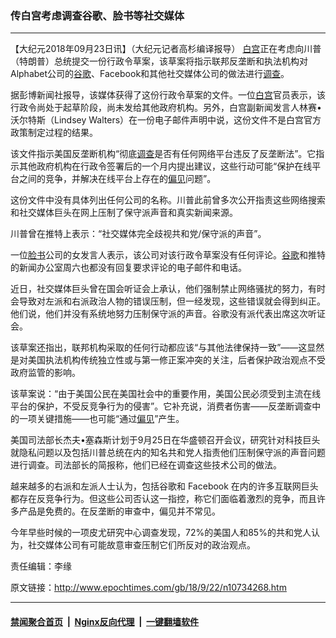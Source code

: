 ### 传白宫考虑调查谷歌、脸书等社交媒体
------------------------

<p>【大纪元2018年09月23日讯】（大纪元记者高杉编译报导） <a href="http://www.epochtimes.com/gb/tag/%E7%99%BD%E5%AE%AB.html">白宫</a>正在考虑向川普（特朗普）总统提交一份行政令草案，该草案将指示联邦反垄断和执法机构对Alphabet公司的<a href="http://www.epochtimes.com/gb/tag/%E8%B0%B7%E6%AD%8C.html">谷歌</a>、Facebook和其他社交媒体公司的做法进行<a href="http://www.epochtimes.com/gb/tag/%E8%B0%83%E6%9F%A5.html">调查</a>。</p>
<p>据彭博新闻社报导，该媒体获得了这份行政令草案的文件。一位<a href="http://www.epochtimes.com/gb/tag/%E7%99%BD%E5%AE%AB.html">白宫</a>官员表示，该行政令尚处于起草阶段，尚未发给其他政府机构。另外，白宫副新闻发言人林赛•沃尔特斯（Lindsey Walters）在一份电子邮件声明中说，这份文件不是白宫官方政策制定过程的结果。</p>
<p>该文件指示美国反垄断机构“彻底<a href="http://www.epochtimes.com/gb/tag/%E8%B0%83%E6%9F%A5.html">调查</a>是否有任何网络平台违反了反垄断法”。它指示其他政府机构在行政令签署后的一个月内提出建议，这些行动可能“保护在线平台之间的竞争，并解决在线平台上存在的<a href="http://www.epochtimes.com/gb/tag/%E5%81%8F%E8%A7%81.html">偏见</a>问题”。</p>
<p>这份文件中没有具体列出任何公司的名称。川普此前曾多次公开指责这些网络搜索和社交媒体巨头在网上压制了保守派声音和真实新闻来源。</p>
<p>川普曾在推特上表示：“社交媒体完全歧视共和党/保守派的声音”。</p>
<p>一位<a href="http://www.epochtimes.com/gb/tag/%E8%84%B8%E4%B9%A6.html">脸书</a>公司的女发言人表示，该公司对该行政令草案没有任何评论。<a href="http://www.epochtimes.com/gb/tag/%E8%B0%B7%E6%AD%8C.html">谷歌</a>和推特的新闻办公室周六也都没有回复要求评论的电子邮件和电话。</p>
<p>近日，社交媒体巨头曾在国会听证会上承认，他们强制禁止网络骚扰的努力，有时会导致对左派和右派政治人物的错误压制，但一经发现，这些错误就会得到纠正。他们说，他们并没有系统地努力压制保守派的声音。谷歌没有派代表出席这次听证会。</p>
<p>该草案还指出，联邦机构采取的任何行动都应该“与其他法律保持一致”——这显然是对美国执法机构传统独立性或与第一修正案冲突的关注，后者保护政治观点不受政府监管的影响。</p>
<p>该草案说：“由于美国公民在美国社会中的重要作用，美国公民必须受到主流在线平台的保护，不受反竞争行为的侵害”。它补充说，消费者伤害——反垄断调查中的一项关键措施——也可能“通过<a href="http://www.epochtimes.com/gb/tag/%E5%81%8F%E8%A7%81.html">偏见</a>”产生。</p>
<p>美国司法部长杰夫•塞森斯计划于9月25日在华盛顿召开会议，研究针对科技巨头就隐私问题以及包括川普总统在内的知名共和党人指责他们压制保守派的声音问题进行调查。司法部长的简报称，他们已经在调查这些技术公司的做法。</p>
<p>越来越多的右派和左派人士认为，包括谷歌和 Facebook 在内的许多互联网巨头都存在反竞争行为。但这些公司否认这一指控，称它们面临着激烈的竞争，而且许多产品是免费的。在反垄断的审查中，偏见并不常见。</p>
<p>今年早些时候的一项皮尤研究中心调查发现，72%的美国人和85%的共和党人认为，社交媒体公司有可能故意审查压制它们所反对的政治观点。</p>
<p>责任编辑：李缘</p>

原文链接：http://www.epochtimes.com/gb/18/9/22/n10734268.htm


------------------------
#### [禁闻聚合首页](https://github.com/gfw-breaker/banned-news/blob/master/README.md) &nbsp;|&nbsp; [Nginx反向代理](https://github.com/gfw-breaker/open-proxy/blob/master/README.md) &nbsp;|&nbsp; [一键翻墙软件](https://github.com/gfw-breaker/nogfw/blob/master/README.md)